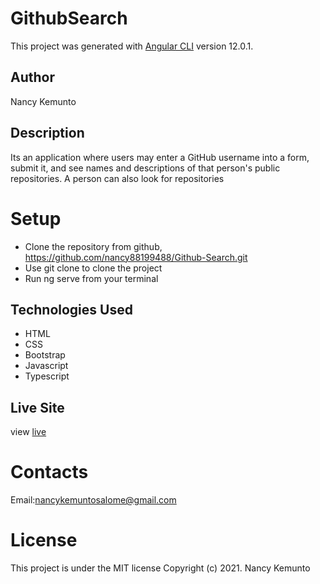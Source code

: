 # GithubSearch

This project was generated with [Angular CLI](https://github.com/angular/angular-cli) version 12.0.1.

## Author

Nancy Kemunto

## Description

Its an application where users may enter a GitHub username into a form, submit it, and see names and descriptions of that person's public repositories. A person can also look for repositories

# Setup

* Clone the repository from github, https://github.com/nancy88199488/Github-Search.git
* Use git clone to clone the project
* Run ng serve from your terminal

## Technologies Used

* HTML
* CSS
* Bootstrap
* Javascript
* Typescript

## Live Site

view [live]()

# Contacts

Email:nancykemuntosalome@gmail.com

# License

This project is under the MIT license Copyright (c) 2021. Nancy Kemunto
